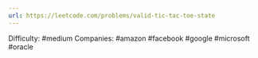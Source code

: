 ```yaml
---
url: https://leetcode.com/problems/valid-tic-tac-toe-state
---
```


Difficulty: #medium
Companies: #amazon #facebook #google #microsoft #oracle